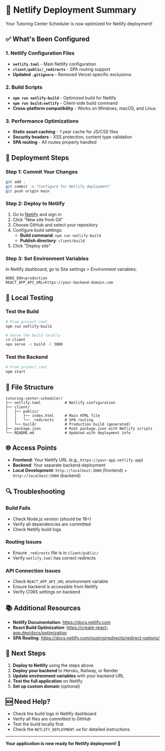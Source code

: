# 🚀 Netlify Deployment Summary

Your Tutoring Center Scheduler is now optimized for Netlify deployment!

## ✅ What's Been Configured

### 1. Netlify Configuration Files
- **`netlify.toml`** - Main Netlify configuration
- **`client/public/_redirects`** - SPA routing support
- **Updated `.gitignore`** - Removed Vercel-specific exclusions

### 2. Build Scripts
- **`npm run netlify-build`** - Optimized build for Netlify
- **`npm run build:netlify`** - Client-side build command
- **Cross-platform compatibility** - Works on Windows, macOS, and Linux

### 3. Performance Optimizations
- **Static asset caching** - 1 year cache for JS/CSS files
- **Security headers** - XSS protection, content type validation
- **SPA routing** - All routes properly handled

## 🚀 Deployment Steps

### Step 1: Commit Your Changes
```bash
git add .
git commit -m "Configure for Netlify deployment"
git push origin main
```

### Step 2: Deploy to Netlify
1. Go to [Netlify](https://netlify.com) and sign in
2. Click "New site from Git"
3. Choose GitHub and select your repository
4. Configure build settings:
   - **Build command**: `npm run netlify-build`
   - **Publish directory**: `client/build`
5. Click "Deploy site"

### Step 3: Set Environment Variables
In Netlify dashboard, go to Site settings > Environment variables:
```
NODE_ENV=production
REACT_APP_API_URL=https://your-backend-domain.com
```

## 🔧 Local Testing

### Test the Build
```bash
# From project root
npm run netlify-build

# Serve the build locally
cd client
npx serve -s build -l 3000
```

### Test the Backend
```bash
# From project root
npm start
```

## 📁 File Structure
```
tutoring-center-scheduler/
├── netlify.toml           # Netlify configuration
├── client/
│   ├── public/
│   │   ├── index.html     # Main HTML file
│   │   └── _redirects     # SPA routing
│   └── build/             # Production build (generated)
├── package.json           # Root package.json with Netlify scripts
└── README.md              # Updated with deployment info
```

## 🌐 Access Points

- **Frontend**: Your Netlify URL (e.g., `https://your-app.netlify.app`)
- **Backend**: Your separate backend deployment
- **Local Development**: `http://localhost:3000` (frontend) + `http://localhost:5000` (backend)

## 🔍 Troubleshooting

### Build Fails
- Check Node.js version (should be 18+)
- Verify all dependencies are committed
- Check Netlify build logs

### Routing Issues
- Ensure `_redirects` file is in `client/public/`
- Verify `netlify.toml` has correct redirects

### API Connection Issues
- Check `REACT_APP_API_URL` environment variable
- Ensure backend is accessible from Netlify
- Verify CORS settings on backend

## 📚 Additional Resources

- **Netlify Documentation**: https://docs.netlify.com
- **React Build Optimization**: https://create-react-app.dev/docs/optimization
- **SPA Routing**: https://docs.netlify.com/routing/redirects/redirect-options/

## 🎯 Next Steps

1. **Deploy to Netlify** using the steps above
2. **Deploy your backend** to Heroku, Railway, or Render
3. **Update environment variables** with your backend URL
4. **Test the full application** on Netlify
5. **Set up custom domain** (optional)

## 🆘 Need Help?

- Check the build logs in Netlify dashboard
- Verify all files are committed to GitHub
- Test the build locally first
- Check the `NETLIFY_DEPLOYMENT.md` for detailed instructions

---

**Your application is now ready for Netlify deployment! 🎉**
